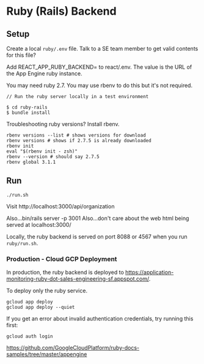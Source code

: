 # Ruby (Rails) Backend

## Setup

Create a local `ruby/.env` file. Talk to a SE team member to get valid contents for this file?

Add REACT_APP_RUBY_BACKEND=<value> to react/.env. The value is the URL of the App Engine ruby instance.

You may need ruby 2.7. You may use rbenv to do this but it's not required.

```
// Run the ruby server locally in a test environment

$ cd ruby-rails
$ bundle install
```

Troubleshooting ruby versions? Install rbenv.
```
rbenv versions --list # shows versions for download
rbenv versions # shows if 2.7.5 is already downloaded
rbenv init
eval "$(rbenv init - zsh)"
rbenv --version # should say 2.7.5
rbenv global 3.1.1
```

## Run
```
./run.sh
```

Visit http://localhost:3000/api/organization

Also...bin/rails server -p 3001
Also...don't care about the web html being served at localhost:3000/

Locally, the ruby backend is served on port 8088 or 4567 when you run `ruby/run.sh`.

### Production - Cloud GCP Deployment
In production, the ruby backend is deployed to https://application-monitoring-ruby-dot-sales-engineering-sf.appspot.com/.

To deploy only the ruby service.

```
gcloud app deploy
gcloud app deploy --quiet
```

If you get an error about invalid authentication credentials, try running this first:
```
gcloud auth login
```

https://github.com/GoogleCloudPlatform/ruby-docs-samples/tree/master/appengine
